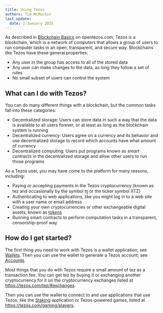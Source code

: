 ```yaml
---
title: Using Tezos
authors: Tim McMackin
last_update:
  date: 3 January 2025
---
```


As described in [Blockchain Basics](https://opentezos.com/blockchain-basics/) on opentezos.com, Tezos is a blockchain, which is a network of computers that allows a group of users to run computer tasks in an open, transparent, and secure way.
Blockchains like Tezos have these general properties:

- Any user in the group has access to all of the stored data
- Any user can make changes to the data, as long they follow a set of rules
- No small subset of users can control the system

## What can I do with Tezos?

You can do many different things with a blockchain, but the common tasks fall into these categories:

- Decentralized storage: Users can store data in such a way that the data is available to all users forever, or at least as long as the blockchain system is running
- Decentralized currency: Users agree on a currency and its behavior and use decentralized storage to record which accounts have what amount of currency
- Decentralized computing: Users put programs known as _smart contracts_ in the decentralized storage and allow other users to run those programs

As a Tezos user, you may have come to the platform for many reasons, including:

- Paying or accepting payments in the Tezos cryptocurrency (known as tez and occasionally by the symbol ꜩ or the ticker symbol XTZ)
- Authenticating to web applications, like you might log in to a web site with a user name or email address
- Creating your own cryptocurrencies or other exchangeable digital assets, known as [tokens](/architecture/tokens)
- Running smart contracts to perform computation tasks in a transparent, censorship-proof way

## How do I get started?

The first thing you need to work with Tezos is a wallet application; see [Wallets](/using/wallets).
Then you can use the wallet to generate a Tezos account; see [Accounts](/using/user-accounts).

Most things that you do with Tezos require a small amount of tez as a transaction fee.
You can get tez by buying it or exchanging another cryptocurrency for it on the cryptocurrency exchanges listed at https://tezos.com/tez/#exchanges.

Then you can use the wallet to connect to and use applications that use Tezos, like the [Staking](/using/staking) application or Tezos-powered games, listed at https://tezos.com/gaming/players.

